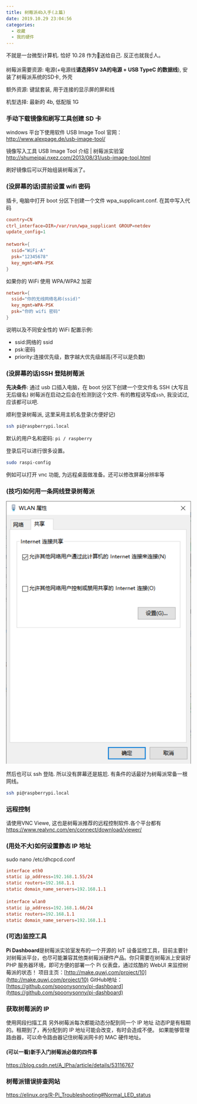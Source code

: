 ```yaml
---
title: 树莓派4b入手(上篇)
date: 2019.10.29 23:04:56
categories:
  - 收藏
  - 我的硬件
---
```


不就是一台微型计算机. 恰好 10.28 作为🎂送给自己. 反正也就我☝️人。

树莓派需要资源: 电源(+电源线**请选择5V 3A的电源 + USB TypeC 的数据线**), 安装了树莓派系统的SD卡, 外壳

额外资源: 键鼠套装, 用于连接的显示屏的屏和线

机型选择: 最新的 4b, 低配版 1G

### 手动下载镜像和刷写工具创建 SD 卡

windows 平台下使用软件 USB Image Tool
官网：<http://www.alexpage.de/usb-image-tool/>

镜像写入工具 USB Image Tool 介绍 | 树莓派实验室
<http://shumeipai.nxez.com/2013/08/31/usb-image-tool.html>

刷好镜像后可以开始组装树莓派了。

### (没屏幕的话)提前设置 wifi 密码

插卡, 电脑中打开 boot 分区下创建一个文件 wpa_supplicant.conf. 在其中写入代码

```conf
country=CN
ctrl_interface=DIR=/var/run/wpa_supplicant GROUP=netdev
update_config=1

network={
  ssid="WiFi-A"
  psk="12345678"
  key_mgmt=WPA-PSK
}
```

如果你的 WiFi 使用 WPA/WPA2 加密

```conf
network={
  ssid="你的无线网络名称(ssid)"
  key_mgmt=WPA-PSK
  psk="你的 wifi 密码"
}
```

说明以及不同安全性的 WiFi 配置示例:

* ssid:网络的 ssid
* psk:密码
* priority:连接优先级，数字越大优先级越高(不可以是负数)

### (没屏幕的话)SSH 登陆树莓派

**先决条件**: 通过 usb 口插入电脑，在 boot 分区下创建一个空文件名 SSH (大写且无后缀名)
树莓派在启动之后会在检测到这个文件. 有的教程说写成`ssh`, 我没试过, 应该都可以吧.

顺利登录树莓派, 这里采用主机名登录(方便好记)

```sh
ssh pi@raspberrypi.local
```

默认的用户名和密码: `pi / raspberry`

登录后可以进行很多设置。

```sh
sudo raspi-config
```

例如可以打开 vnc 功能, 为远程桌面做准备。还可以修改屏幕分辨率等

### (技巧)如何用一条网线登录树莓派

![](./imgs/%E6%A0%91%E8%8E%93%E6%B4%BE/wlan.png)

然后也可以 ssh 登陆. 所以没有屏幕还是尴尬. 有条件的话最好为树莓派常备一根网线。

```sh
ssh pi@raspberrypi.local
```

### 远程控制

请使用VNC Viewe, 这也是树莓派推荐的远程控制软件.各个平台都有
<https://www.realvnc.com/en/connect/download/viewer/>

### (用处不大)如何设置静态 IP 地址

sudo nano /etc/dhcpcd.conf

```conf
interface eth0
static ip_address=192.168.1.55/24
static routers=192.168.1.1
static domain_name_servers=192.168.1.1

interface wlan0
static ip_address=192.168.1.66/24
static routers=192.168.1.1
static domain_name_servers=192.168.1.1
```

### (可选)监控工具

**Pi Dashboard**是树莓派实验室发布的一个开源的 IoT 设备监控工具，目前主要针对树莓派平台，也尽可能兼容其他类树莓派硬件产品。你只需要在树莓派上安装好 PHP 服务器环境，即可方便的部署一个 Pi 仪表盘，通过炫酷的 WebUI 来监控树莓派的状态！
项目主页：[http://make.quwj.com/project/10](http://make.quwj.com/project/10)
GitHub地址：[https://github.com/spoonysonny/pi-dashboard](https://github.com/spoonysonny/pi-dashboard)

### 获取树莓派的 IP

使用网段扫描工具
另外树莓派每次都能动态分配到同一个 IP 地址
动态IP是有租期的。租期到了，再分配到的 IP 地址可能会改变，有时会造成不便。
如果能够管理路由器，可以命令路由器记住树莓派网卡的 MAC 硬件地址。

#### (可以一看)新手入门树莓派必做的四件事

<https://blog.csdn.net/A_lPha/article/details/53116767>

### 树莓派错误排查网站

<https://elinux.org/R-Pi_Troubleshooting#Normal_LED_status>
